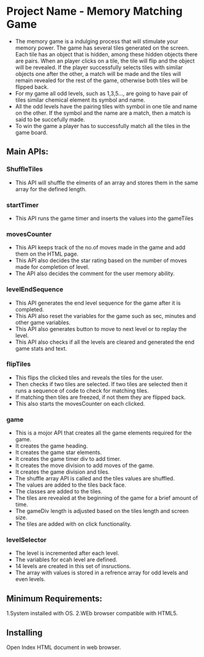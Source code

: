 # Project Name - Memory Matching Game
- The memory game is a indulging process that will stimulate your memory power. The game has several tiles generated on the screen. Each tile has an object that is hidden, among these hidden objects there are pairs. When an player clicks on a tile, the tile will flip and the object will be revealed. If the player successfully selects tiles with similar objects one after the other, a match will be made and the tiles will remain revealed for the rest of the game, otherwise both tiles will be flipped back.
- For my game all odd levels, such as 1,3,5..., are going to have pair of tiles similar chemical element its symbol and name.
- All the odd levels have the pairing tiles with symbol in one tile and name on the other. If the symbol and the name are a match, then a match is said to be succefully made.
- To win the game a player has to successfully match all the tiles in the game board.

## Main APIs:
### ShuffleTiles
- This API will shuffle the elments of an array and stores them in the same array for the defined length.

### startTimer
- This API runs the game timer and inserts the values into the gameTiles

### movesCounter
- This API keeps track of the no.of moves made in the game and add them on the HTML page.
- This API also decides the star rating based on the number of moves made for completion of level.
- The API also decides the comment for the user memory ability.

### levelEndSequence
- This API generates the end level sequence for the game after it is completed.
- This API also reset the variables for the game such as sec, minutes and other game variables.
- This API also generates button to move to next level or to replay the level.
- This API also checks if all the levels are cleared and generated the end game stats and text.

### flipTiles
- This flips the clicked tiles and reveals the tiles for the user.
- Then checks if two tiles are selected. If two tiles are selected then it runs a sequence of code to check for matching tiles.
- If matching then tiles are freezed, if not them they are flipped back.
- This also starts the movesCounter on each clicked.

### game
- This is a mojor API that creates all the game elements required for the game.
- It creates the game heading.
- It creates the game star elements.
- It creates the game timer div to add timer.
- It creates the move division to add moves of the game.
- It creates the game division and tiles.
- The shuffle array API is called and the tiles values are shuffled.
- The values are added to the tiles back face.
- The classes are added to the tiles.
- The tiles are revealed at the beginning of the game for a brief amount of time.
- The gameDiv length is adjusted based on the tiles length and screen size.
- The tiles are added with on click functionality.

### levelSelector
- The level is incremented after each level.
- The variables for ecah level are defined.
- 14 levels are created in this set of insructions.
- The array with values is stored in a refrence array for odd levels and even levels.

## Minimum Requirements:
1.System installed with OS.
2.WEb browser compatible with HTML5.

## Installing
Open Index HTML document in web browser.
